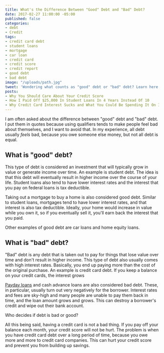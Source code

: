 ```yaml
---
title: What's the Difference Between "Good" Debt and "Bad" Debt?
date: 2017-02-27 11:00:00 -05:00
published: false
categories:
- debt
- Credit
tags:
- credit card debt
- student loans
- mortgage
- car loan
- credit card
- credit score
- credit report
- good debt
- bad debt
image: "/uploads/path.jpg"
tweet: 'Wondering what counts as "good" debt or "bad" debt? Learn here! #debt'
posts:
- Why You Should Care About Your Credit Score
- How I Paid Off $25,000 In Student Loans In 4 Years Instead Of 10
- Why Credit Card Interest Sucks and What You Could Be Spending It On Instead
---
```


I am often asked about the difference between "good" debt and "bad" debt. I put them in quotes because using qualifiers tends to make people feel bad about themselves, and I want to avoid that.  In my experience, all debt usually *feels* bad, because you owe someone else money, but not all debt is equal.

## What is "good" debt?

This type of debt is considered an investment that will typically grow in value or generate income over time. An example is student debt. The idea is that this debt will eventually result in higher income over the course of your life. Student loans also tend to have lower interest rates and the interest that you pay on federal loans is tax deductible. 

Taking out a mortgage to buy a home is also considered good debt. Similar to student loans, mortgages tend to have lower interest rates, and that interest is also tax deductible. Ideally, your home would increase in value while you own it, so if you eventually sell it, you'll earn back the interest that you paid.

Other examples of good debt are car loans and home equity loans. 

## What is "bad" debt?

"Bad" debt is any debt that is taken out to pay for things that lose value over time and don't result in higher income. This type of debt also usually comes with high interest rates. Basically, you end up paying more than the cost of the original purchase. An example is credit card debt. If you keep a balance on your credit cards, the interest grows 

[Payday loans](http://www.pewtrusts.org/en/multimedia/video/2013/payday-loans-explained) and cash advance loans are also considered bad debt. These, in particular, usually turn out very negatively for the borrower. Interest rates and fees are sky-high and many people are unable to pay them back in time, and the loan amount grows and grows. This can destroy a borrower's credit and wipe out their bank account.

Who decides if debt is bad or good?

All this being said, having a credit card is not a bad thing. If you pay off your balance each month, your credit score will not be hurt. The problem is when you have credit card debt over a long period of time, because you owe more and more to credit card companies. This can hurt your credit score and prevent you from building up savings.
